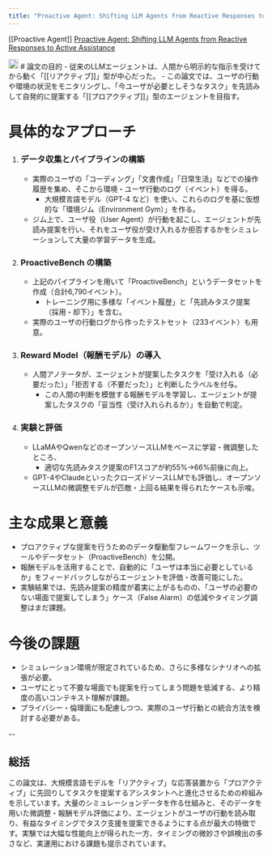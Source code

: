 ```yaml
---
title: "Proactive Agent: Shifting LLM Agents from Reactive Responses to Active Assistance"
---
```


[[Proactive Agent]]
[Proactive Agent: Shifting LLM Agents from Reactive Responses to Active Assistance](https://arxiv.org/abs/2410.12361)

<img src='https://scrapbox.io/api/pages/nishio/o1 Pro/icon' alt='o1 Pro.icon' height="19.5"/>
# 論文の目的
- 従来のLLMエージェントは、人間から明示的な指示を受けてから動く「[[リアクティブ]]」型が中心だった。
- この論文では、ユーザの行動や環境の状況をモニタリングし、「今ユーザが必要としそうなタスク」を先読みして自発的に提案する「[[プロアクティブ]]」型のエージェントを目指す。

# 具体的なアプローチ
1. ### データ収集とパイプラインの構築
    - 実際のユーザの「コーディング」「文書作成」「日常生活」などでの操作履歴を集め、そこから環境・ユーザ行動のログ（イベント）を得る。
        - 大規模言語モデル（GPT-4 など）を使い、これらのログを基に仮想的な「環境ジム（Environment Gym）」を作る。
    - ジム上で、ユーザ役（User Agent）が行動を起こし、エージェントが先読み提案を行い、それをユーザ役が受け入れるか拒否するかをシミュレーションして大量の学習データを生成。

2. ### ProactiveBench の構築
    - 上記のパイプラインを用いて「ProactiveBench」というデータセットを作成（合計6,790イベント）。
        - トレーニング用に多様な「イベント履歴」と「先読みタスク提案（採用・却下）」を含む。
    - 実際のユーザの行動ログから作ったテストセット（233イベント）も用意。

3. ### Reward Model（報酬モデル）の導入
    - 人間アノテータが、エージェントが提案したタスクを「受け入れる（必要だった）」「拒否する（不要だった）」と判断したラベルを付与。
        - この人間の判断を模倣する報酬モデルを学習し、エージェントが提案したタスクの「妥当性（受け入れられるか）」を自動で判定。

4. ### 実験と評価
    - LLaMAやQwenなどのオープンソースLLMをベースに学習・微調整したところ、
        - 適切な先読みタスク提案のF1スコアが約55%→66%前後に向上。
    - GPT-4やClaudeといったクローズドソースLLMでも評価し、オープンソースLLMの微調整モデルが匹敵・上回る結果を得られたケースも示唆。

# 主な成果と意義
- プロアクティブな提案を行うためのデータ駆動型フレームワークを示し、ツールやデータセット（ProactiveBench）を公開。
- 報酬モデルを活用することで、自動的に「ユーザは本当に必要としているか」をフィードバックしながらエージェントを評価・改善可能にした。
- 実験結果では、先読み提案の精度が着実に上がるものの、「ユーザの必要のない場面で提案してしまう」ケース（False Alarm）の低減やタイミング調整はまだ課題。

# 今後の課題
- シミュレーション環境が限定されているため、さらに多様なシナリオへの拡張が必要。
- ユーザにとって不要な場面でも提案を行ってしまう問題を低減する、より精度の高いコンテキスト理解が課題。
- プライバシー・倫理面にも配慮しつつ、実際のユーザ行動との統合方法を検討する必要がある。

--

## 総括
この論文は、大規模言語モデルを「リアクティブ」な応答装置から「プロアクティブ」に先回りしてタスクを提案するアシスタントへと進化させるための枠組みを示しています。大量のシミュレーションデータを作る仕組みと、そのデータを用いた微調整・報酬モデル評価により、エージェントがユーザの行動を読み取り、有益なタイミングでタスク支援を提案できるようにする点が最大の特徴です。実験では大幅な性能向上が得られた一方、タイミングの微妙さや誤検出の多さなど、実運用における課題も提示されています。
